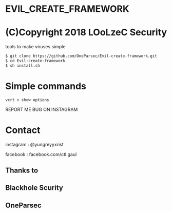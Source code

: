 # EVIL_CREATE_FRAMEWORK
# (C)Copyright 2018 LOoLzeC Security
tools to make viruses simple
```bash
$ git clone https://github.com/OneParsec/Evil-create-framework.git
$ cd Evil-create-framework
$ sh install.sh
```

# Simple commands

```vcrt
vcrt > show options
```

REPORT ME BUG ON INSTAGRAM
# Contact

instagram : @yungreyyxrist

facebook : facebook.com/ctl.gaul

## Thanks to
## Blackhole Scurity
## OneParsec
